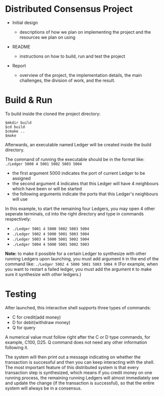 # Distributed Consensus Project

- Initial design
  - descriptions of how we plan on implementing the project and the resources we plan on using

- README
  - instructions on how to build, run and test the project
  
- Report
  -  overview of the project, the implementation details, the main challenges, the division of work, and the result.


# Build & Run

To build inside the cloned the project directory:

    $mkdir build
    $cd build
    $cmake ..
    $make
Afterwards, an executable named Ledger will be created inside the build directory.
  
The command of running the executable should be in the format like: `./Ledger 5000 4 5001 5002 5003 5004`
    
- the first argument 5000 indicates the port of current Ledger to be assigned
- the second argument 4 indicates that this Ledger will have 4 neighbours which have been or will be started
- the following arguments indicate the ports that this Ledger's neighbours will use

In this example, to start the remaining four Ledgers, you may open 4 other seperate terminals, cd into the right directory and type in commands respectively:

- `./Ledger 5001 4 5000 5002 5003 5004`
- `./Ledger 5002 4 5000 5001 5003 5004`
- `./Ledger 5003 4 5000 5001 5002 5004`
- `./Ledger 5004 4 5000 5001 5002 5003`

**Note:** to make it possible for a certain Ledger to synthesize with other running Ledgers upon launching, you must add argument `R` in the end of the command like: `./Ledger 5002 4 5000 5001 5003 5004 R` (For example, when you want to restart a failed ledger, you must add the argument `R` to make sure it synthesize with other ledgers.)
  
# Testing
After launched, this interactive shell supports three types of commands:

 - C for credit(add money)
 - D for debit(withdraw money)
 - Q for query

A numerical value must follow right after the C or D type commands, for example, C100, D25. Q command does not need any other information following it.

The system will then print out a message indicating on whether the transaction is successful and then you can keep interacting with the shell. The most important feature of this distributed system is that every transaction step is synthesized, which means if you credit money on one running process, the remaining running Ledgers will almost immediately see and update the change (if the transaction is successful), so that the entire system will always be in a consensus.




